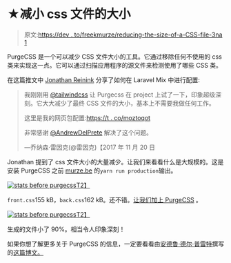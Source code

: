 # ★减小 css 文件的大小

> 原文:[https://dev . to/freekmurze/reducing-the-size-of-a-CSS-file-3na 1](https://dev.to/freekmurze/reducing-the-size-of-a-css-file-3na1)

PurgeCSS 是一个可以减少 CSS 文件大小的工具。它通过移除任何不使用的 css 类来实现这一点。它可以通过扫描应用程序的源文件来检测使用了哪些 CSS 类。

在这篇推文中 [Jonathan Reinink](https://twitter.com/reinink) 分享了如何在 Laravel Mix 中进行配置:

> 我刚刚用 [@tailwindcss](https://twitter.com/tailwindcss?ref_src=twsrc%5Etfw) 让 Purgecss 在 project 上试了一下，印象超级深刻。它大大减少了最终 CSS 文件的大小，基本上不需要我做任何工作。
> 
> 这里是我的网页包配置:[https://t . co/moztoqot](https://t.co/MOhrzToqot)
> 
> 非常感谢 [@AndrewDelPrete](https://twitter.com/AndrewDelPrete?ref_src=twsrc%5Etfw) 解决了这个问题。
> 
> —乔纳森·雷因克(@雷因克)【2017 年 11 月 20 日

Jonathan 提到了 css 文件大小的大量减少。让我们来看看什么是大规模的。这是安装 PurgeCSS 之前 [murze.be](https://freek.dev) 的`yarn run production`输出。

[![stats before purgecss](../Images/9b8057903159e375033f5d983c169808.png)T2】](https://res.cloudinary.com/practicaldev/image/fetch/s--Y4FX7bP---/c_limit%2Cf_auto%2Cfl_progressive%2Cq_auto%2Cw_880/https://freek.dev/uploads/media/purgecss/before.png)

`front.css`155 kB，`back.css`162 kB。还不错。[让我们加上 PurgeCSS](https://github.com/spatie/murze.be/blob/81a9a96/webpack.mix.js#L34-L56) 。

[![stats before purgecss](../Images/0edb5a6bea30097769b1b431c525bfdc.png)T2】](https://res.cloudinary.com/practicaldev/image/fetch/s--PaAGzFF---/c_limit%2Cf_auto%2Cfl_progressive%2Cq_auto%2Cw_880/https://freek.dev/uploads/media/purgecss/after.png)

生成的文件小了 90%。相当令人印象深刻！

如果你想了解更多关于 PurgeCSS 的信息，一定要看看由[安德鲁·德尔·普雷特](https://twitter.com/AndrewDelPrete)撰写的[这篇博文。](https://medium.com/@AndrewDelPrete/using-purifycss-to-remove-unused-tailwind-css-classes-173b3ee8ee01)